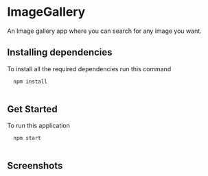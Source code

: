 # ImageGallery
An Image gallery app where you can search for any image you want.

## Installing dependencies

To install all the required dependencies run this command

```bash
  npm install 
  
```

## Get Started 

To run this application 

```bash
  npm start
  
```
## Screenshots
